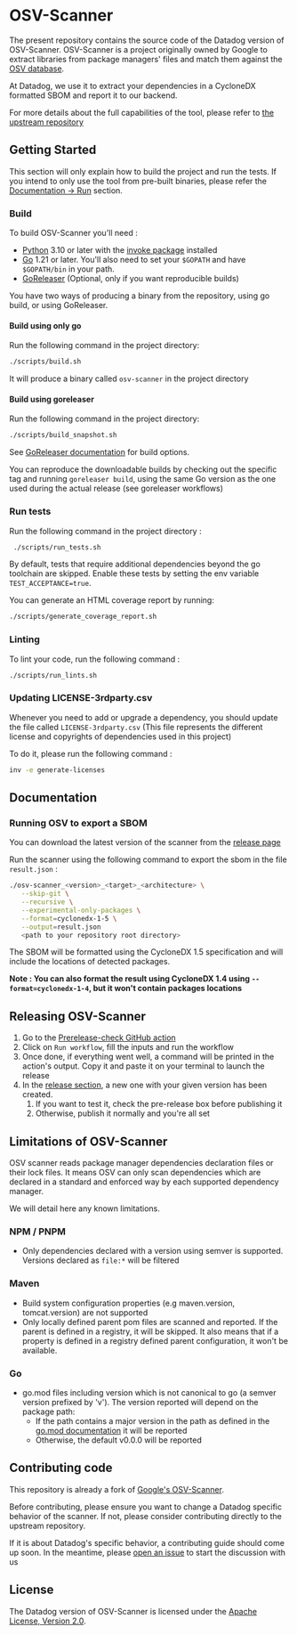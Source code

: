 # OSV-Scanner

The present repository contains the source code of the Datadog version of OSV-Scanner.
OSV-Scanner is a project originally owned by Google to extract libraries from package managers' files and match them against the [OSV database](https://osv.dev/).

At Datadog, we use it to extract your dependencies in a CycloneDX formatted SBOM and report it to our backend.

For more details about the full capabilities of the tool, please refer to [the upstream repository](https://www.github.com/google/osv-scanner)

## Getting Started

This section will only explain how to build the project and run the tests. If you intend to only use the tool from pre-built binaries, please refer the [Documentation -> Run](#run) section.

### Build

To build OSV-Scanner you'll need :

- [Python]() 3.10 or later with the [invoke package](https://www.pyinvoke.org/installing.html) installed
- [Go](https://golang.org/doc/install) 1.21 or later. You'll also need to set your `$GOPATH` and have `$GOPATH/bin` in your path.
- [GoReleaser](https://goreleaser.com/) (Optional, only if you want reproducible builds)

You have two ways of producing a binary from the repository, using go build, or using GoReleaser.

#### Build using only go

Run the following command in the project directory:

```bash
./scripts/build.sh
```

It will produce a binary called `osv-scanner` in the project directory

#### Build using goreleaser

Run the following command in the project directory:

```bash
./scripts/build_snapshot.sh
```

See [GoReleaser documentation](https://goreleaser.com/cmd/goreleaser_build/) for build options.

You can reproduce the downloadable builds by checking out the specific tag and running `goreleaser build`, using the same Go version as the one used during the actual release (see goreleaser workflows)

### Run tests

Run the following command in the project directory :

```bash
 ./scripts/run_tests.sh
```

By default, tests that require additional dependencies beyond the go toolchain are skipped. Enable these tests by setting the env variable `TEST_ACCEPTANCE=true`.

You can generate an HTML coverage report by running:

```bash
./scripts/generate_coverage_report.sh
```

### Linting

To lint your code, run the following command :

```bash
./scripts/run_lints.sh
```

### Updating LICENSE-3rdparty.csv

Whenever you need to add or upgrade a dependency, you should update the file called `LICENSE-3rdparty.csv`
(This file represents the different license and copyrights of dependencies used in this project)

To do it, please run the following command :

```bash
inv -e generate-licenses
```

## Documentation

### Running OSV to export a SBOM

You can download the latest version of the scanner from the [release page](https://www.github.com/DataDog/osv-scanner/releases)

Run the scanner using the following command to export the sbom in the file `result.json` :

```bash
./osv-scanner_<version>_<target>_<architecture> \
   --skip-git \
   --recursive \
   --experimental-only-packages \
   --format=cyclonedx-1-5 \
   --output=result.json
   <path to your repository root directory>
```

The SBOM will be formatted using the CycloneDX 1.5 specification and will include the locations of detected packages.

**Note : You can also format the result using CycloneDX 1.4 using `--format=cyclonedx-1-4`, but it won't contain packages locations**

## Releasing OSV-Scanner

1. Go to the [Prerelease-check GitHub action](https://github.com/DataDog/osv-scanner/actions/workflows/prerelease-check.yml)
2. Click on `Run workflow`, fill the inputs and run the workflow
3. Once done, if everything went well, a command will be printed in the action's output. Copy it and paste it on your terminal to launch the release
4. In the [release section](https://github.com/DataDog/osv-scanner/releases), a new one with your given version has been created.
   1. If you want to test it, check the pre-release box before publishing it
   2. Otherwise, publish it normally and you're all set

## Limitations of OSV-Scanner

OSV scanner reads package manager dependencies declaration files or their lock files. It means OSV can only scan
dependencies which are declared in a standard and enforced way by each supported dependency manager.

We will detail here any known limitations.

### NPM / PNPM

- Only dependencies declared with a version using semver is supported. Versions declared as `file:*` will be filtered

### Maven

- Build system configuration properties (e.g maven.version, tomcat.version) are not supported
- Only locally defined parent pom files are scanned and reported. If the parent is defined in a registry, it will be skipped.
  It also means that if a property is defined in a registry defined parent configuration, it won't be available.

### Go

- go.mod files including version which is not canonical to go (a semver version prefixed by 'v'). The version reported will depend on the package path:
  - If the path contains a major version in the path as defined in the [go.mod documentation](https://go.dev/doc/modules/gomod-ref#require) it will be reported
  - Otherwise, the default v0.0.0 will be reported

## Contributing code

This repository is already a fork of [Google's OSV-Scanner](https://www.github.com/google/osv-scanner).

Before contributing, please ensure you want to change a Datadog specific behavior of the scanner.
If not, please consider contributing directly to the upstream repository.

If it is about Datadog's specific behavior, a contributing guide should come up soon. In the meantime, please [open an issue](https://www.github.com/DataDog/osv-scanner/issues) to start the discussion with us

## License

The Datadog version of OSV-Scanner is licensed under the [Apache License, Version 2.0](LICENSE).
